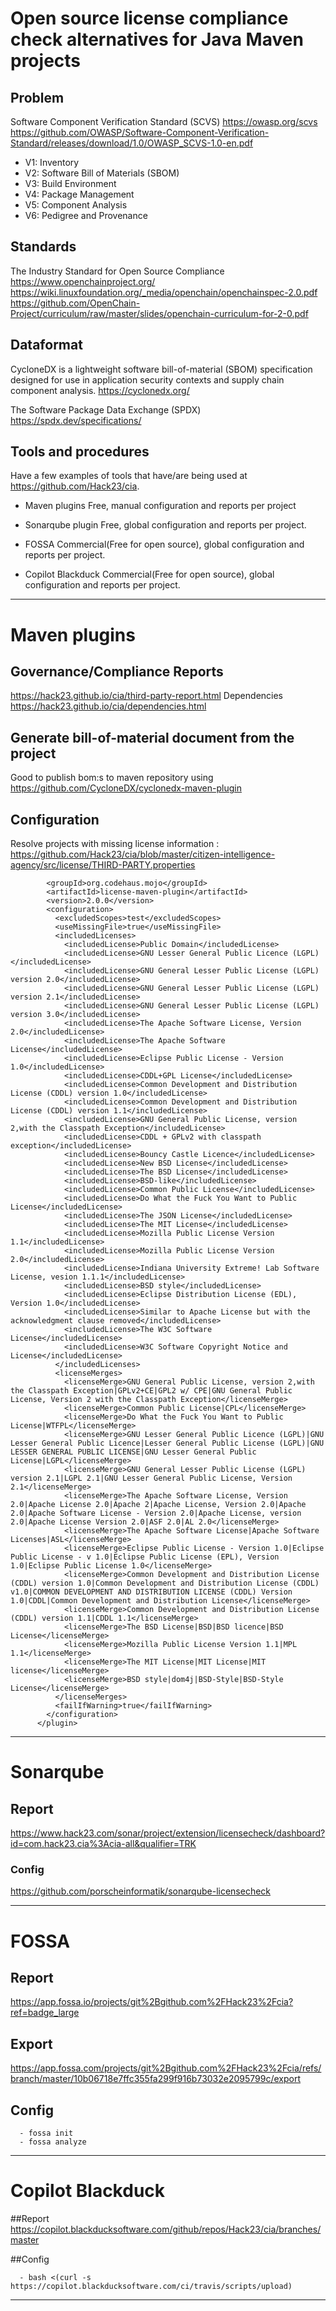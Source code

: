 # Open source license compliance check alternatives for Java Maven projects

## Problem

Software Component Verification Standard (SCVS) <https://owasp.org/scvs>
<https://github.com/OWASP/Software-Component-Verification-Standard/releases/download/1.0/OWASP_SCVS-1.0-en.pdf>
  * V1: Inventory
  * V2: Software Bill of Materials (SBOM)
  * V3: Build Environment
  * V4: Package Management
  * V5: Component Analysis
  * V6: Pedigree and Provenance


## Standards
The Industry Standard for Open Source Compliance
<https://www.openchainproject.org/> <https://wiki.linuxfoundation.org/_media/openchain/openchainspec-2.0.pdf>
<https://github.com/OpenChain-Project/curriculum/raw/master/slides/openchain-curriculum-for-2-0.pdf>


## Dataformat
CycloneDX is a lightweight software bill-of-material (SBOM) specification designed for use in application security contexts and supply chain component analysis.
<https://cyclonedx.org/>

The Software Package Data Exchange (SPDX)
<https://spdx.dev/specifications/>


## Tools and procedures
Have a few examples of tools that have/are being used at <https://github.com/Hack23/cia>.
* Maven plugins
Free, manual configuration and reports per project

* Sonarqube plugin
Free, global configuration and reports per project.

* FOSSA
Commercial(Free for open source), global configuration and reports per project.

* Copilot Blackduck
Commercial(Free for open source), global configuration and reports per project.
___


# Maven plugins

## Governance/Compliance Reports
<https://hack23.github.io/cia/third-party-report.html>
Dependencies
<https://hack23.github.io/cia/dependencies.html>

## Generate bill-of-material document from the project
Good to publish bom:s to maven repository using <https://github.com/CycloneDX/cyclonedx-maven-plugin>

## Configuration

Resolve projects with missing license information : <https://github.com/Hack23/cia/blob/master/citizen-intelligence-agency/src/license/THIRD-PARTY.properties>



```      <plugin>
        <groupId>org.codehaus.mojo</groupId>
        <artifactId>license-maven-plugin</artifactId>
        <version>2.0.0</version>
        <configuration>
          <excludedScopes>test</excludedScopes>
          <useMissingFile>true</useMissingFile>
          <includedLicenses>
            <includedLicense>Public Domain</includedLicense>
            <includedLicense>GNU Lesser General Public Licence (LGPL)</includedLicense>
            <includedLicense>GNU General Lesser Public License (LGPL) version 2.0</includedLicense>
            <includedLicense>GNU General Lesser Public License (LGPL) version 2.1</includedLicense>
            <includedLicense>GNU General Lesser Public License (LGPL) version 3.0</includedLicense>
            <includedLicense>The Apache Software License, Version 2.0</includedLicense>
            <includedLicense>The Apache Software License</includedLicense>
            <includedLicense>Eclipse Public License - Version 1.0</includedLicense>
            <includedLicense>CDDL+GPL License</includedLicense>
            <includedLicense>Common Development and Distribution License (CDDL) version 1.0</includedLicense>
            <includedLicense>Common Development and Distribution License (CDDL) version 1.1</includedLicense>
            <includedLicense>GNU General Public License, version 2,with the Classpath Exception</includedLicense>
            <includedLicense>CDDL + GPLv2 with classpath exception</includedLicense>
            <includedLicense>Bouncy Castle Licence</includedLicense>
            <includedLicense>New BSD License</includedLicense>
            <includedLicense>The BSD License</includedLicense>
            <includedLicense>BSD-like</includedLicense>
            <includedLicense>Common Public License</includedLicense>
            <includedLicense>Do What the Fuck You Want to Public License</includedLicense>
            <includedLicense>The JSON License</includedLicense>
            <includedLicense>The MIT License</includedLicense>
            <includedLicense>Mozilla Public License Version 1.1</includedLicense>
            <includedLicense>Mozilla Public License Version 2.0</includedLicense>
            <includedLicense>Indiana University Extreme! Lab Software License, vesion 1.1.1</includedLicense>
            <includedLicense>BSD style</includedLicense>
            <includedLicense>Eclipse Distribution License (EDL), Version 1.0</includedLicense>
            <includedLicense>Similar to Apache License but with the acknowledgment clause removed</includedLicense>
            <includedLicense>The W3C Software License</includedLicense>
            <includedLicense>W3C Software Copyright Notice and License</includedLicense>
          </includedLicenses>
          <licenseMerges>
            <licenseMerge>GNU General Public License, version 2,with the Classpath Exception|GPLv2+CE|GPL2 w/ CPE|GNU General Public License, Version 2 with the Classpath Exception</licenseMerge>
            <licenseMerge>Common Public License|CPL</licenseMerge>
            <licenseMerge>Do What the Fuck You Want to Public License|WTFPL</licenseMerge>
            <licenseMerge>GNU Lesser General Public Licence (LGPL)|GNU Lesser General Public Licence|Lesser General Public License (LGPL)|GNU LESSER GENERAL PUBLIC LICENSE|GNU Lesser General Public License|LGPL</licenseMerge>
            <licenseMerge>GNU General Lesser Public License (LGPL) version 2.1|LGPL 2.1|GNU Lesser General Public License, Version 2.1</licenseMerge>
            <licenseMerge>The Apache Software License, Version 2.0|Apache License 2.0|Apache 2|Apache License, Version 2.0|Apache 2.0|Apache Software License - Version 2.0|Apache License, version 2.0|Apache License Version 2.0|ASF 2.0|AL 2.0</licenseMerge>
            <licenseMerge>The Apache Software License|Apache Software Licenses|ASL</licenseMerge>
            <licenseMerge>Eclipse Public License - Version 1.0|Eclipse Public License - v 1.0|Eclipse Public License (EPL), Version 1.0|Eclipse Public License 1.0</licenseMerge>
            <licenseMerge>Common Development and Distribution License (CDDL) version 1.0|Common Development and Distribution License (CDDL) v1.0|COMMON DEVELOPMENT AND DISTRIBUTION LICENSE (CDDL) Version 1.0|CDDL|Common Development and Distribution License</licenseMerge>
            <licenseMerge>Common Development and Distribution License (CDDL) version 1.1|CDDL 1.1</licenseMerge>
            <licenseMerge>The BSD License|BSD|BSD licence|BSD License</licenseMerge>
            <licenseMerge>Mozilla Public License Version 1.1|MPL 1.1</licenseMerge>
            <licenseMerge>The MIT License|MIT License|MIT license</licenseMerge>
            <licenseMerge>BSD style|dom4j|BSD-Style|BSD-Style License</licenseMerge>
          </licenseMerges>
          <failIfWarning>true</failIfWarning>
        </configuration>
      </plugin>
```
___


# Sonarqube

## Report
<https://www.hack23.com/sonar/project/extension/licensecheck/dashboard?id=com.hack23.cia%3Acia-all&qualifier=TRK>

### Config
<https://github.com/porscheinformatik/sonarqube-licensecheck>
___



# FOSSA

## Report
<https://app.fossa.io/projects/git%2Bgithub.com%2FHack23%2Fcia?ref=badge_large>

## Export
<https://app.fossa.com/projects/git%2Bgithub.com%2FHack23%2Fcia/refs/branch/master/10b06718e7ffc355fa299f916b73032e2095799c/export>

## Config
```
  - fossa init
  - fossa analyze
```
___



# Copilot Blackduck

##Report
<https://copilot.blackducksoftware.com/github/repos/Hack23/cia/branches/master>

##Config
```
  - bash <(curl -s https://copilot.blackducksoftware.com/ci/travis/scripts/upload)
```
___
